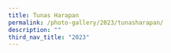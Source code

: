 ```yaml
---
title: Tunas Harapan
permalink: /photo-gallery/2023/tunasharapan/
description: ""
third_nav_title: "2023"
---
```

